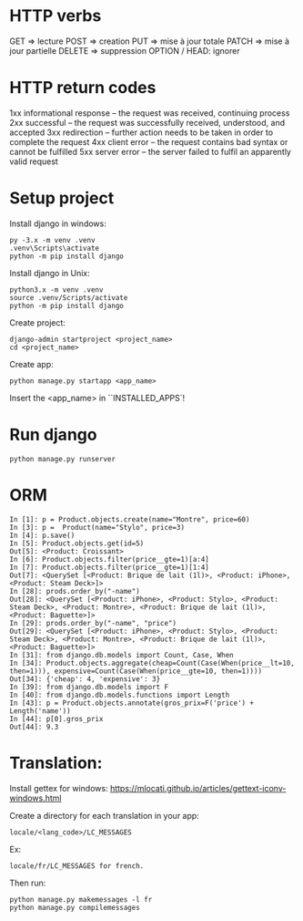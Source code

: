 # HTTP verbs

GET => lecture
POST => creation
PUT => mise à jour totale
PATCH => mise à jour partielle
DELETE => suppression
OPTION / HEAD: ignorer

# HTTP return codes

1xx informational response – the request was received, continuing process
2xx successful – the request was successfully received, understood, and accepted
3xx redirection – further action needs to be taken in order to complete the request
4xx client error – the request contains bad syntax or cannot be fulfilled
5xx server error – the server failed to fulfil an apparently valid request

# Setup project

Install django in windows:

```
py -3.x -m venv .venv
.venv\Scripts\activate
python -m pip install django
```

Install django in Unix:

```
python3.x -m venv .venv
source .venv/Scripts/activate
python -m pip install django
```

Create project:

```
django-admin startproject <project_name>
cd <project_name>
```

Create app:

```
python manage.py startapp <app_name>
```

Insert the <app_name> in ``INSTALLED_APPS`!

# Run django

```
python manage.py runserver
```

# ORM

```
In [1]: p = Product.objects.create(name="Montre", price=60)
In [3]: p =  Product(name="Stylo", price=3)
In [4]: p.save()
In [5]: Product.objects.get(id=5)
Out[5]: <Product: Croissant>
In [6]: Product.objects.filter(price__gte=1)[a:4]
In [7]: Product.objects.filter(price__gte=1)[1:4]
Out[7]: <QuerySet [<Product: Brique de lait (1l)>, <Product: iPhone>, <Product: Steam Deck>]>
In [28]: prods.order_by("-name")
Out[28]: <QuerySet [<Product: iPhone>, <Product: Stylo>, <Product: Steam Deck>, <Product: Montre>, <Product: Brique de lait (1l)>, <Product: Baguette>]>
In [29]: prods.order_by("-name", "price")
Out[29]: <QuerySet [<Product: iPhone>, <Product: Stylo>, <Product: Steam Deck>, <Product: Montre>, <Product: Brique de lait (1l)>, <Product: Baguette>]>
In [31]: from django.db.models import Count, Case, When
In [34]: Product.objects.aggregate(cheap=Count(Case(When(price__lt=10, then=1))), expensive=Count(Case(When(price__gte=10, then=1))))
Out[34]: {'cheap': 4, 'expensive': 3}
In [39]: from django.db.models import F
In [40]: from django.db.models.functions import Length
In [43]: p = Product.objects.annotate(gros_prix=F('price') + Length('name'))
In [44]: p[0].gros_prix
Out[44]: 9.3
```

# Translation:

Install gettex for windows: https://mlocati.github.io/articles/gettext-iconv-windows.html

Create a directory for each translation in your app:

```
locale/<lang_code>/LC_MESSAGES
```

Ex:

```
locale/fr/LC_MESSAGES for french.
```

Then run:

```
python manage.py makemessages -l fr
python manage.py compilemessages
```